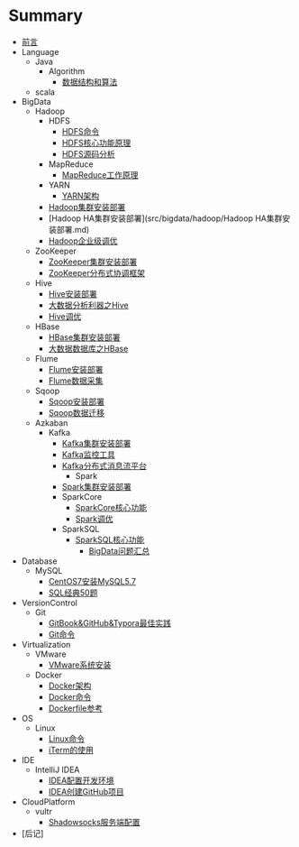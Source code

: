 # Summary

* [前言](README.md)
* Language
    * Java
        * Algorithm
            * [数据结构和算法](src/language/java/algorithm/数据结构和算法.md)
    * scala
* BigData
    * Hadoop
        * HDFS
            * [HDFS命令](src/bigdata/hadoop/hdfs/HDFS命令.md)
            * [HDFS核心功能原理](src/bigdata/hadoop/hdfs/HDFS核心功能原理.md)
            * [HDFS源码分析](src/bigdata/hadoop/hdfs/HDFS源码分析.md)
        * MapReduce
            * [MapReduce工作原理](src/bigdata/hadoop/mapreduce/MapReduce工作原理.md)
        * YARN
            * [YARN架构](src/bigdata/hadoop/yarn/YARN架构.md)
        * [Hadoop集群安装部署](src/bigdata/hadoop/Hadoop集群安装部署.md)
        * [Hadoop HA集群安装部署](src/bigdata/hadoop/Hadoop HA集群安装部署.md)
        * [Hadoop企业级调优](src/bigdata/hadoop/Hadoop企业级调优.md)
    * ZooKeeper
        * [ZooKeeper集群安装部署](src/bigdata/zookeeper/ZooKeeper集群安装部署.md)
        * [ZooKeeper分布式协调框架](src/bigdata/zookeeper/ZooKeeper分布式协调框架.md)
    * Hive
        * [Hive安装部署](src/bigdata/hive/Hive安装部署.md)
        * [大数据分析利器之Hive](src/bigdata/hive/大数据分析利器之Hive.md)
        * [Hive调优](src/bigdata/hive/Hive调优.md)
    * HBase
        * [HBase集群安装部署](src/bigdata/hbase/HBase集群安装部署.md)
        * [大数据数据库之HBase](src/bigdata/hbase/大数据数据库之HBase.md)
    * Flume
        * [Flume安装部署](src/bigdata/flume/Flume安装部署.md)
        * [Flume数据采集](src/bigdata/flume/Flume数据采集.md)
    * Sqoop
        * [Sqoop安装部署](src/bigdata/sqoop/Sqoop安装部署.md)
        * [Sqoop数据迁移](src/bigdata/sqoop/Sqoop数据迁移.md)
    * Azkaban
        * Kafka
            * [Kafka集群安装部署](src/bigdata/kafka/Kafka集群安装部署.md)
            * [Kafka监控工具](src/bigdata/kafka/Kafka监控工具.md)
            * [Kafka分布式消息流平台](src/bigdata/kafka/Kafka分布式消息流平台.md)
                * Spark
            * [Spark集群安装部署](src/bigdata/spark/Spark集群安装部署.md)
            * SparkCore
                * [SparkCore核心功能](src/bigdata/spark/sparkcore/SparkCore核心功能.md)
                * [Spark调优](src/bigdata/spark/sparkcore/Spark调优.md)
            * SparkSQL
                * [SparkSQL核心功能](src/bigdata/spark/sparksql/SparkSQL核心功能.md)
                    * [BigData问题汇总](src/bigdata/BigData问题汇总.md)
* Database
    * MySQL
        * [CentOS7安装MySQL5.7](src/database/mysql/CentOS7安装MySQL5.7.md)
        * [SQL经典50题](src/database/mysql/SQL经典50题.md)
* VersionControl
    * Git
        * [GitBook&GitHub&Typora最佳实践](src/versioncontrol/git/GitBook&GitHub&Typora最佳实践.md)
        * [Git命令](src/versioncontrol/git/Git命令.md)
* Virtualization
    * VMware
        * [VMware系统安装](src/virtualization/vmware/VMware系统安装.md)
    * Docker
        * [Docker架构](src/virtualization/docker/Docker架构.md)
        * [Docker命令](src/virtualization/docker/Docker命令.md)
        * [Dockerfile参考](src/virtualization/docker/Dockerfile参考.md)
* OS
    * Linux
        * [Linux命令](src/os/linux/Linux命令.md)
        * [iTerm的使用](src/os/linux/iTerm的使用.md)
* IDE
    * IntelliJ IDEA
        * [IDEA配置开发环境](src/ide/intellijidea/IDEA配置开发环境.md)
        * [IDEA创建GitHub项目](src/ide/intellijidea/IDEA创建GitHub项目.md)
* CloudPlatform
    * vultr
        * [Shadowsocks服务端配置](src/cloudplatform/vultr/Shadowsocks服务端配置.md)
* [后记]

